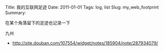 Title: 我的互联网足迹
Date: 2011-01-01
Tags: log, list
Slug: my_web_footprint
Summary:

在某个角落留下的足迹也记录一下

九州
- <http://site.douban.com/107554/widget/notes/185904/note/287934079/>
